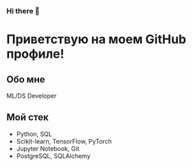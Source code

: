 ### Hi there 👋

# Приветствую на моем GitHub профиле!

## Обо мне
ML/DS Developer

## Мой стек
- Python, SQL
- Scikit-learn, TensorFlow, PyTorch
- Jupyter Notebook, Git
- PostgreSQL, SQLAlchemy
